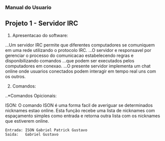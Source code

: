### Manual do Usuario

## Projeto 1 - Servidor IRC

1. Apresentacao do software:

...Um servidor IRC permite que diferentes computadores se comuniquem em uma rede utilizando o protocolo IRC.
...O servidor e responsavel por gerenciar o processo do comunicacao estabelecendo regras e disponibilizando comandos
...que podem ser executados pelos computadores em conexao.
...O presente servidor implementa um chat online onde usuarios conectados podem interagir em tempo real uns com os outros.

2. Comandos:

..*Comandos Opicionais:

ISON: O comando ISON é uma forma facil de averiguar se determinados nicknames estao online.
Esta função recebe uma lista de nicknames com espaçamento simples como entrada e retorna outra lista com os nicknames que estiverem online.
``` 
Entrada: ISON Gabriel Patrick Gustavo 
Saida:   Gabriel Gustavo
```